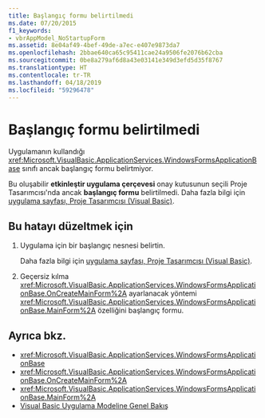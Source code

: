 ```yaml
---
title: Başlangıç formu belirtilmedi
ms.date: 07/20/2015
f1_keywords:
- vbrAppModel_NoStartupForm
ms.assetid: 8e04af49-4bef-49de-a7ec-e407e9873da7
ms.openlocfilehash: 2bbae640ca65c95411cae24a9506fe2076b62cba
ms.sourcegitcommit: 0be8a279af6d8a43e03141e349d3efd5d35f8767
ms.translationtype: HT
ms.contentlocale: tr-TR
ms.lasthandoff: 04/18/2019
ms.locfileid: "59296478"
---
```

# <a name="a-startup-form-has-not-been-specified"></a>Başlangıç formu belirtilmedi
Uygulamanın kullandığı <xref:Microsoft.VisualBasic.ApplicationServices.WindowsFormsApplicationBase> sınıfı ancak başlangıç formu belirtmiyor.  
  
 Bu oluşabilir **etkinleştir uygulama çerçevesi** onay kutusunun seçili Proje Tasarımcısı'nda ancak **başlangıç formu** belirtilmedi. Daha fazla bilgi için [uygulama sayfası, Proje Tasarımcısı (Visual Basic)](/visualstudio/ide/reference/application-page-project-designer-visual-basic).  
  
## <a name="to-correct-this-error"></a>Bu hatayı düzeltmek için  
  
1. Uygulama için bir başlangıç nesnesi belirtin.  
  
     Daha fazla bilgi için [uygulama sayfası, Proje Tasarımcısı (Visual Basic)](/visualstudio/ide/reference/application-page-project-designer-visual-basic).  
  
2. Geçersiz kılma <xref:Microsoft.VisualBasic.ApplicationServices.WindowsFormsApplicationBase.OnCreateMainForm%2A> ayarlanacak yöntemi <xref:Microsoft.VisualBasic.ApplicationServices.WindowsFormsApplicationBase.MainForm%2A> özelliğini başlangıç formu.  
  
## <a name="see-also"></a>Ayrıca bkz.

- <xref:Microsoft.VisualBasic.ApplicationServices.WindowsFormsApplicationBase>
- <xref:Microsoft.VisualBasic.ApplicationServices.WindowsFormsApplicationBase.OnCreateMainForm%2A>
- <xref:Microsoft.VisualBasic.ApplicationServices.WindowsFormsApplicationBase.MainForm%2A>
- [Visual Basic Uygulama Modeline Genel Bakış](../../../visual-basic/developing-apps/development-with-my/overview-of-the-visual-basic-application-model.md)
